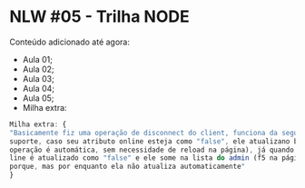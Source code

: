 # NLW #05 - Trilha NODE

Conteúdo adicionado até agora:
- Aula 01;
- Aula 02;
- Aula 03;
- Aula 04;
- Aula 05;
- Milha extra: 
```js
Milha extra: {
"Basicamente fiz uma operação de disconnect do client, funciona da seguinte forma: quando o cliente manda mensagem ao
suporte, caso seu atributo online esteja como "false", ele atualizano banco de dados e volta a exibir ao admin (essa
operação é automática, sem necessidade de reload na página), já quando ele fecha a caixa de mensagens seu atributo on-
line é atualizado como "false" e ele some na lista do admin (f5 na página do admin para ver as mudanças, não sei ainda
porque, mas por enquanto ela não atualiza automaticamente"
}
```
